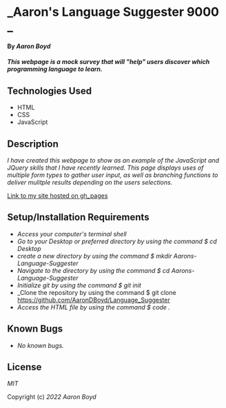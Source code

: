 # _Aaron's Language Suggester 9000 _

#### By _**Aaron Boyd**_

#### _This webpage is a mock survey that will "help" users discover which programming language to learn._

## Technologies Used

* HTML
* CSS
* JavaScript

## Description

_I have created this webpage to show as an example of the JavaScript and JQuery skills that I have recently learned. This page displays uses of multiple form types to gather user input, as well as branching functions to deliver mulitple results depending on the users selections._

[Link to my site hosted on gh_pages](https://aarondboyd.github.io/Language_Suggester/)

## Setup/Installation Requirements

* _Access your computer's terminal shell_
* _Go to your Desktop or preferred directory by using the command $ cd Desktop_
* _create a new directory by using the command $ mkdir Aarons-Language-Suggester_
* _Navigate to the directory by using the command $ cd Aarons-Language-Suggester_
* _Initialize git by using the command $ git init_
* _Clone the repository by using the command $ git clone https://github.com/AaronDBoyd/Language_Suggester
* _Access the HTML file by using the command $ code ._

## Known Bugs

* _No known bugs._

## License

_MIT_

Copyright (c) _2022_ _Aaron Boyd_